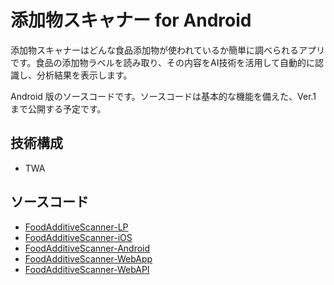 # 添加物スキャナー for Android

添加物スキャナーはどんな食品添加物が使われているか簡単に調べられるアプリです。食品の添加物ラベルを読み取り、その内容をAI技術を活用して自動的に認識し、分析結果を表示します。

Android 版のソースコードです。ソースコードは基本的な機能を備えた、Ver.1 まで公開する予定です。

## 技術構成

- TWA

## ソースコード

- [FoodAdditiveScanner-LP](https://github.com/takasqr/FoodAdditiveScanner-LP)
- [FoodAdditiveScanner-iOS
](https://github.com/takasqr/FoodAdditiveScanner-iOS)
- [FoodAdditiveScanner-Android
](https://github.com/takasqr/FoodAdditiveScanner-Android)
- [FoodAdditiveScanner-WebApp
](https://github.com/takasqr/FoodAdditiveScanner-WebApp)
- [FoodAdditiveScanner-WebAPI
](https://github.com/takasqr/FoodAdditiveScanner-WebAPI)
